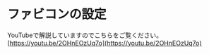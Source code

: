 # ファビコンの設定

YouTubeで解説していますのでこちらをご覧ください。<br>
[https://youtu.be/2OHnEOzUq7o](https://youtu.be/2OHnEOzUq7o)